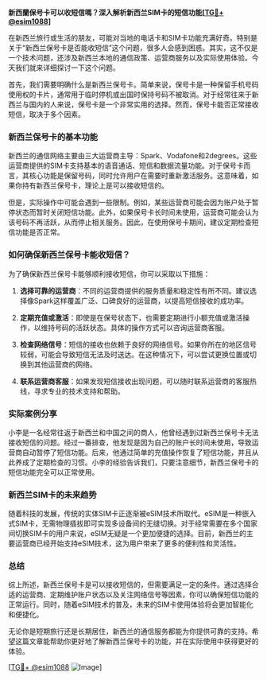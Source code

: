 **新西蘭保号卡可以收短信嗎？深入解析新西兰SIM卡的短信功能[[TG💪+ @esim1088](https://t.me/s/esim1088)]**

在新西兰旅行或生活的朋友，可能对当地的电话卡和SIM卡功能充满好奇。特别是关于“新西兰保号卡是否能收短信”这个问题，很多人会感到困惑。其实，这不仅是一个技术问题，还涉及新西兰本地的通信政策、运营商服务以及实际使用体验。今天我们就来详细探讨一下这个问题。

首先，我们需要明确什么是新西兰保号卡。简单来说，保号卡是一种保留手机号码使用权的卡片，通常用于临时停机或出国时保持号码不被取消。对于经常往来于新西兰与国内的人来说，保号卡是一个非常实用的选择。然而，保号卡能否正常接收短信，取决于多个因素。

### 新西兰保号卡的基本功能

新西兰的通信网络主要由三大运营商主导：Spark、Vodafone和2degrees。这些运营商提供的SIM卡支持基本的语音通话、短信和数据流量功能。对于保号卡而言，其核心功能是保留号码，同时允许用户在需要时重新激活服务。这意味着，如果你持有新西兰保号卡，理论上是可以接收短信的。

但是，实际操作中可能会遇到一些限制。例如，某些运营商可能会因为账户处于暂停状态而暂时关闭短信功能。此外，如果保号卡长时间未使用，运营商可能会认为该号码不再活跃，从而停止相关服务。因此，在使用保号卡期间，建议定期检查短信功能是否正常。

### 如何确保新西兰保号卡能收短信？

为了确保新西兰保号卡能够顺利接收短信，你可以采取以下措施：

1. **选择可靠的运营商**：不同的运营商提供的服务质量和稳定性有所不同。建议选择像Spark这样覆盖广泛、口碑良好的运营商，以提高短信接收的成功率。
   
2. **定期充值或激活**：即使是在保号状态下，也需要定期进行小额充值或激活操作，以维持号码的活跃状态。具体的操作方式可以咨询运营商客服。

3. **检查网络信号**：短信的接收也依赖于良好的网络信号。如果你所在的地区信号较弱，可能会导致短信无法及时送达。在这种情况下，可以尝试更换位置或切换到其他运营商的网络。

4. **联系运营商客服**：如果发现短信接收出现问题，可以随时联系运营商的客服热线，寻求专业的技术支持和帮助。

### 实际案例分享

小李是一名经常往返于新西兰和中国之间的商人，他曾经遇到过新西兰保号卡无法接收短信的问题。经过一番排查，他发现是因为自己的账户长时间未使用，导致运营商自动暂停了短信功能。后来，他通过简单的充值操作恢复了短信功能，并且从此养成了定期检查的习惯。小李的经验告诉我们，只要注意细节，新西兰保号卡的短信功能完全可以正常使用。

### 新西兰SIM卡的未来趋势

随着科技的发展，传统的实体SIM卡正逐渐被eSIM技术所取代。eSIM是一种嵌入式SIM卡，无需物理插拔即可实现多设备间的无缝切换。对于经常需要在多个国家间切换SIM卡的用户来说，eSIM无疑是一个更加便捷的选择。目前，新西兰的主要运营商已经开始支持eSIM技术，这为用户带来了更多的便利性和灵活性。

### 总结

综上所述，新西兰保号卡是可以接收短信的，但需要满足一定的条件。通过选择合适的运营商、定期维护账户状态以及关注网络信号等因素，你可以确保短信功能的正常运行。同时，随着eSIM技术的普及，未来的SIM卡使用体验将会更加智能化和便捷化。

无论你是短期旅行还是长期居住，新西兰的通信服务都能为你提供可靠的支持。希望这篇文章能帮助你更好地了解新西兰保号卡的功能，并在实际使用中获得更好的体验。

[[TG💪+ @esim1088](https://t.me/s/esim1088) ![Image](https://i.postimg.cc/4NQfJmqS/Snipaste-2025-05-13-00-14-12.png)]